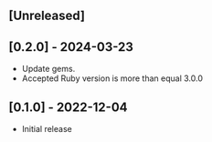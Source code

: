 ## [Unreleased]

## [0.2.0] - 2024-03-23

- Update gems.
- Accepted Ruby version is more than equal 3.0.0

## [0.1.0] - 2022-12-04

- Initial release
